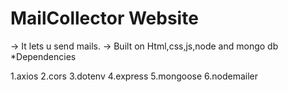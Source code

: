 # MailCollector Website

-> It lets u send mails.
-> Built on Html,css,js,node and mongo db
*Dependencies

1.axios
2.cors
3.dotenv
4.express
5.mongoose
6.nodemailer
